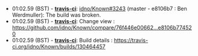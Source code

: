 * <a id="01:02.59">01:02.59 (BST)</a> - __[travis-ci](https://github.com/travis-ci)__: <a href="https://github.com/idno/Known/issues/3243">idno/Known#3243</a> (master - e8106b7 : Ben Werdmuller): The build was broken.
* <a id="01:02.59">01:02.59 (BST)</a> - __[travis-ci](https://github.com/travis-ci)__: Change view : https://github.com/idno/Known/compare/76f446e00662...e8106b774520
* <a id="01:02.59">01:02.59 (BST)</a> - __[travis-ci](https://github.com/travis-ci)__: Build details : https://travis-ci.org/idno/Known/builds/130464457
